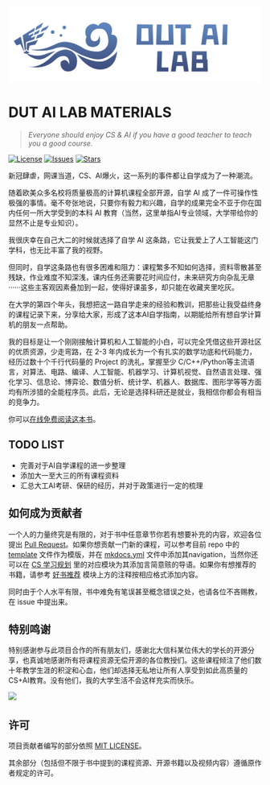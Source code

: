 <div align="center">
  <img src=./docs/images/title.png >
</div>

# DUT AI LAB MATERIALS

> *Everyone should enjoy CS  & AI if you have a good teacher to teach you a good course.*

[![License](https://img.shields.io/github/license/AnonymousDUTAI/SREKCARC-IA-TUD)](https://github.com/AnonymousDUTAI/SREKCARC-IA-TUD/blob/master/LICENSE)
[![Issues](https://img.shields.io/github/issues/AnonymousDUTAI/SREKCARC-IA-TUD)](https://github.com/AnonymousDUTAI/SREKCARC-IA-TUD/issues)
[![Stars](https://img.shields.io/github/stars/AnonymousDUTAI/SREKCARC-IA-TUD)](https://github.com/AnonymousDUTAI/SREKCARC-IA-TUDg)

新冠肆虐，网课当道，CS、AI爆火，这一系列的事件都让自学成为了一种潮流。

随着欧美众多名校将质量极高的计算机课程全部开源，自学 AI 成了一件可操作性极强的事情。毫不夸张地说，只要你有毅力和兴趣，自学的成果完全不亚于你在国内任何一所大学受到的本科 AI 教育（当然，这里单指AI专业领域，大学带给你的显然不止是专业知识）。

我很庆幸在自己大二的时候就选择了自学 AI 这条路，它让我爱上了人工智能这门学科，也无比丰富了我的视野。

但同时，自学这条路也有很多困难和阻力：课程繁多不知如何选择，资料零散甚至残缺，作业难度不知深浅，课内任务还需要花时间应付，未来研究方向杂乱无章······这些主客观因素叠加到一起，使得好课虽多，却只能在收藏夹里吃灰。

在大学的第四个年头，我想把这一路自学走来的经验和教训，把那些让我受益终身的课程记录下来，分享给大家，形成了这本AI自学指南，以期能给所有想自学计算机的朋友一点帮助。

我的目标是让一个刚刚接触计算机和人工智能的小白，可以完全凭借这些开源社区的优质资源，少走弯路，在 2-3 年内成长为一个有扎实的数学功底和代码能力，经历过数十个千行代码量的 Project 的洗礼，掌握至少 C/C++/Python等主流语言，对算法、电路、编译、人工智能、机器学习、计算机视觉、自然语言处理、强化学习、信息论、博弈论、数值分析、统计学、机器人、数据库、图形学等等方面均有所涉猎的全能程序员。此后，无论是选择科研还是就业，我相信你都会有相当的竞争力。

你可以[在线免费阅读这本书](https://dutailab.wiki)。

## TODO LIST

- 完善对于AI自学课程的进一步整理
- 添加大一至大三的所有课程资料
- 汇总大工AI考研、保研的经历，并对于政策进行一定的梳理

## 如何成为贡献者

一个人的力量终究是有限的，对于书中任意章节你若有想要补充的内容，欢迎各位提出 [Pull Request](https://docs.github.com/en/pull-requests/collaborating-with-pull-requests/proposing-changes-to-your-work-with-pull-requests/creating-a-pull-request-from-a-fork)。如果你想贡献一门新的课程，可以参考目前 repo 中的 [template](./template.md) 文件作为模版，并在 [mkdocs.yml](./mkdocs.yml) 文件中添加其navigation，当然你还可以在 [CS 学习规划](./docs/CS学习规划.md) 里的对应模块为其添加言简意赅的导语。如果你有想推荐的书籍，请参考 [好书推荐](https://raw.githubusercontent.com/PKUFlyingPig/cs-self-learning/master/docs/%E5%A5%BD%E4%B9%A6%E6%8E%A8%E8%8D%90.md) 模块上方的注释按相应格式添加内容。

同时由于个人水平有限，书中难免有笔误甚至概念错误之处，也请各位不吝赐教，在 issue 中提出来。

## 特别鸣谢

特别感谢参与此项目合作的所有朋友们，感谢北大信科某位伟大的学长的开源分享，也真诚地感谢所有将课程资源无偿开源的各位教授们。这些课程倾注了他们数十年教学生涯的积淀和心血，他们却选择无私地让所有人享受到如此高质量的CS+AI教育。没有他们，我的大学生活不会这样充实而快乐。

<a href="https://github.com/AnonymousDUTAI/SREKCARC-IA-TUD/graphs/contributors">
  <img src="https://contrib.rocks/image?repo=AnonymousDUTAI/SREKCARC-IA-TUD"/>
</a>

## 许可

项目贡献者编写的部分依照 [MIT LICENSE](https://www.tawesoft.co.uk/kb/article/mit-license-faq)。

其余部分（包括但不限于书中提到的课程资源、开源书籍以及视频内容）遵循原作者规定的许可。